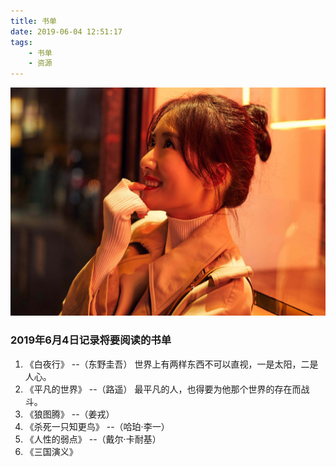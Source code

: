 ```yaml
---
title: 书单
date: 2019-06-04 12:51:17
tags:
    - 书单
    - 资源
---
```

![李念](/assets/blogImg/linian6.jpg)

### 2019年6月4日记录将要阅读的书单

1. 《白夜行》      --（东野圭吾） 世界上有两样东西不可以直视，一是太阳，二是人心。
2. 《平凡的世界》      --（路遥） 最平凡的人，也得要为他那个世界的存在而战斗。
3. 《狼图腾》          --（姜戎） 
4. 《杀死一只知更鸟》   --（哈珀·李一）
5. 《人性的弱点》       --（戴尔·卡耐基）
6. 《三国演义》